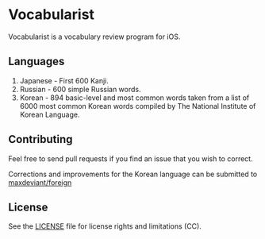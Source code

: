 # Vocabularist

Vocabularist is a vocabulary review program for iOS.

## Languages
1. Japanese - First 600 Kanji.
2. Russian - 600 simple Russian words.
3. Korean - 894 basic-level and most common words taken from a list of 6000 most common Korean words compiled by The National Institute of Korean Language.

## Contributing

Feel free to send pull requests if you find an issue that you wish to correct.

Corrections and improvements for the Korean language can be submitted to [maxdeviant/foreign](https://github.com/maxdeviant/foreign)

## License

See the [LICENSE](LICENSE.md) file for license rights and limitations (CC).
